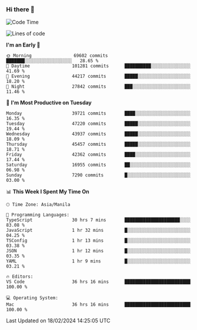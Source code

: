 ### Hi there 👋

<!--START_SECTION:waka-->
![Code Time](http://img.shields.io/badge/Code%20Time-4%2C898%20hrs%207%20mins-blue)

![Lines of code](https://img.shields.io/badge/From%20Hello%20World%20I%27ve%20Written-109.4%20million%20lines%20of%20code-blue)

**I'm an Early 🐤** 

```text
🌞 Morning                69602 commits       ███████░░░░░░░░░░░░░░░░░░   28.65 % 
🌆 Daytime                101281 commits      ██████████░░░░░░░░░░░░░░░   41.69 % 
🌃 Evening                44217 commits       █████░░░░░░░░░░░░░░░░░░░░   18.20 % 
🌙 Night                  27842 commits       ███░░░░░░░░░░░░░░░░░░░░░░   11.46 % 
```
📅 **I'm Most Productive on Tuesday** 

```text
Monday                   39721 commits       ████░░░░░░░░░░░░░░░░░░░░░   16.35 % 
Tuesday                  47220 commits       █████░░░░░░░░░░░░░░░░░░░░   19.44 % 
Wednesday                43937 commits       █████░░░░░░░░░░░░░░░░░░░░   18.09 % 
Thursday                 45457 commits       █████░░░░░░░░░░░░░░░░░░░░   18.71 % 
Friday                   42362 commits       ████░░░░░░░░░░░░░░░░░░░░░   17.44 % 
Saturday                 16955 commits       ██░░░░░░░░░░░░░░░░░░░░░░░   06.98 % 
Sunday                   7290 commits        █░░░░░░░░░░░░░░░░░░░░░░░░   03.00 % 
```


📊 **This Week I Spent My Time On** 

```text
🕑︎ Time Zone: Asia/Manila

💬 Programming Languages: 
TypeScript               30 hrs 7 mins       █████████████████████░░░░   83.08 % 
JavaScript               1 hr 32 mins        █░░░░░░░░░░░░░░░░░░░░░░░░   04.25 % 
TSConfig                 1 hr 13 mins        █░░░░░░░░░░░░░░░░░░░░░░░░   03.38 % 
JSON                     1 hr 12 mins        █░░░░░░░░░░░░░░░░░░░░░░░░   03.35 % 
YAML                     1 hr 9 mins         █░░░░░░░░░░░░░░░░░░░░░░░░   03.21 % 

🔥 Editors: 
VS Code                  36 hrs 16 mins      █████████████████████████   100.00 % 

💻 Operating System: 
Mac                      36 hrs 16 mins      █████████████████████████   100.00 % 
```


 Last Updated on 18/02/2024 14:25:05 UTC
<!--END_SECTION:waka-->


<!--
**rad182/rad182** is a ✨ _special_ ✨ repository because its `README.md` (this file) appears on your GitHub profile.

Here are some ideas to get you started:

- 🔭 I’m currently working on ...
- 🌱 I’m currently learning ...
- 👯 I’m looking to collaborate on ...
- 🤔 I’m looking for help with ...
- 💬 Ask me about ...
- 📫 How to reach me: ...
- 😄 Pronouns: ...
- ⚡ Fun fact: ...
-->
